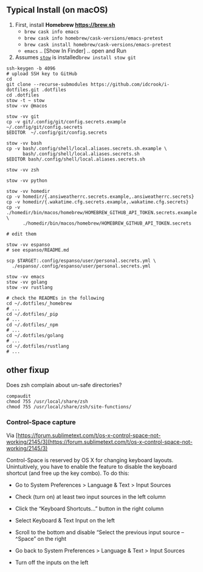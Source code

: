 Typical Install (on macOS)
--------------------------

1.	First, install **Homebrew <https://brew.sh>**
	-	`brew cask info emacs`
	-	`brew cask info homebrew/cask-versions/emacs-pretest`
	-	`brew cask install homebrew/cask-versions/emacs-pretest`
	-	`emacs` .. [Show In Finder] .. open and Run
2.	Assumes [`stow`](stow/README.md#install-gnu-stow) is installed`brew install stow git`

```shell
ssh-keygen -b 4096
# upload SSH key to GitHub
cd
git clone --recurse-submodules https://github.com/idcrook/i-dotfiles.git .dotfiles
cd .dotfiles
stow -t ~ stow
stow -vv @macos

stow -vv git
cp -v git/.config/git/config.secrets.example ~/.config/git/config.secrets
$EDITOR  ~/.config/git/config.secrets

stow -vv bash
cp -v bash/.config/shell/local.aliases.secrets.sh.example \
      bash/.config/shell/local.aliases.secrets.sh
$EDITOR bash/.config/shell/local.aliases.secrets.sh

stow -vv zsh

stow -vv python

stow -vv homedir
cp -v homedir/{.ansiweatherrc.secrets.example,.ansiweatherrc.secrets}
cp -v homedir/{.wakatime.cfg.secrets.example,.wakatime.cfg.secrets}
cp -v ./homedir/bin/macos/homebrew/HOMEBREW_GITHUB_API_TOKEN.secrets.example \
      ./homedir/bin/macos/homebrew/HOMEBREW_GITHUB_API_TOKEN.secrets

# edit them

stow -vv espanso
# see espanso/README.md

scp $TARGET:.config/espanso/user/personal.secrets.yml \
  ./espanso/.config/espanso/user/personal.secrets.yml

stow -vv emacs
stow -vv golang
stow -vv rustlang

# check the READMEs in the following
cd ~/.dotfiles/_homebrew
# ...
cd ~/.dotfiles/_pip
# ...
cd ~/.dotfiles/_npm
# ...
cd ~/.dotfiles/golang
# ...
cd ~/.dotfiles/rustlang
# ...
```


## other fixup

Does zsh complain about un-safe directories?

```shell
compaudit
chmod 755 /usr/local/share/zsh
chmod 755 /usr/local/share/zsh/site-functions/
```
### Control-Space capture

Via [https://forum.sublimetext.com/t/os-x-control-space-not-working/2145/3](https://forum.sublimetext.com/t/os-x-control-space-not-working/2145/3)

Control-Space is reserved by OS X for changing keyboard layouts. Unintuitively, you have to enable the feature to disable the keyboard shortcut (and free up the key combo). To do this:

- Go to System Preferences > Language & Text > Input Sources

- Check (turn on) at least two input sources in the left column

- Click the “Keyboard Shortcuts…” button in the right column

- Select Keyboard & Text Input on the left

- Scroll to the bottom and disable “Select the previous input source – ^Space” on the right

- Go back to System Preferences > Language & Text > Input Sources

- Turn off the inputs on the left
